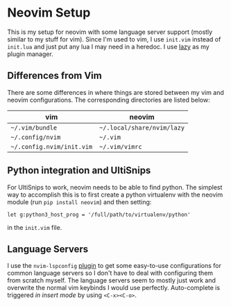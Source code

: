 # Neovim Setup

This is my setup for neovim with some language server support (mostly similar to my stuff for vim).
Since I'm used to vim, I use `init.vim` instead of `init.lua` and just put any lua I may need in a heredoc.
I use [lazy](https://github.com/folke/lazy.nvim) as my plugin manager.

## Differences from Vim

There are some differences in where things are stored between my vim and neovim configurations.
The corresponding directories are listed below:

vim | neovim
--- | ---
`~/.vim/bundle` | `~/.local/share/nvim/lazy`
`~/.config/nvim` | `~/.vim`
`~/.config.nvim/init.vim` | `~/.vim/vimrc`

## Python integration and UltiSnips

For UltiSnips to work, neovim needs to be able to find python.
The simplest way to accomplish this is to first create a python virtualenv
with the neovim module (run `pip install neovim`) and then setting:

```
let g:python3_host_prog = '/full/path/to/virtualenv/python'
```

in the `init.vim` file.

## Language Servers

I use the `nvim-lspconfig` [plugin](https://github.com/neovim/nvim-lspconfig) to get some easy-to-use
configurations for common language servers so I don't have to deal with configuring them from scratch myself.
The language servers seem to mostly just work and overwrite the normal vim keybinds I would use perfectly.
Auto-complete is triggered _in insert mode_ by using `<C-x><C-o>`.
